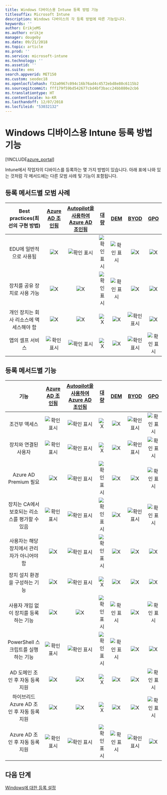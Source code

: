 ```yaml
---
title: Windows 디바이스용 Intune 등록 방법 기능
titlesuffix: Microsoft Intune
description: Windows 디바이스의 각 등록 방법에 따른 기능입니다.
keywords: ''
author: ErikjeMS
ms.author: erikje
manager: dougeby
ms.date: 09/21/2018
ms.topic: article
ms.prod: ''
ms.service: microsoft-intune
ms.technology: ''
ms.assetid: ''
ms.suite: ems
search.appverid: MET150
ms.custom: seodec18
ms.openlocfilehash: f32a0967c094c16b76ad4c4572ebd8e80c6115b2
ms.sourcegitcommit: fff179f59bd542677cbd4bf3bacc24bb880e2cb6
ms.translationtype: HT
ms.contentlocale: ko-KR
ms.lasthandoff: 12/07/2018
ms.locfileid: "53032132"
---
```

# <a name="intune-enrollment-method-capabilities-for-windows-devices"></a>Windows 디바이스용 Intune 등록 방법 기능
[!INCLUDE[azure_portal](./includes/azure_portal.md)]

Intune에서 작업자의 디바이스를 등록하는 몇 가지 방법이 있습니다. 아래 표에 나와 있는 것처럼 각 메서드에는 다른 모범 사례 및 기능이 포함됩니다.

## <a name="best-practices-by-enrollment-method"></a>등록 메서드별 모범 사례
| **Best practices**(최선의 구현 방법) | **[Azure AD 조인됨](windows-enroll.md#enable-windows-10-automatic-enrollment)**|**[Autopilot을 사용하여 Azure AD 조인됨](enrollment-autopilot.md)** |**[대량](windows-bulk-enroll.md)**|**[DEM](device-enrollment-manager-enroll.md)** | **[BYOD](device-enrollment.md#bring-your-own-device)** | **[GPO](https://docs.microsoft.com/windows/client-management/mdm/enroll-a-windows-10-device-automatically-using-group-policy)** |
|:---:|:---:|:---:|:---:|:---:|:---:|:---:|
|EDU에 일반적으로 사용됨|![X](media/xmark.png)|![확인 표시](media/checkmark.png)|![확인 표시](media/checkmark.png)|![확인 표시](media/checkmark.png)|![X](media/xmark.png)|![X](media/xmark.png)|
|장치를 공유 장치로 사용 가능|![X](media/xmark.png)|![X](media/xmark.png)|![확인 표시](media/checkmark.png)|![확인 표시](media/checkmark.png)|![X](media/xmark.png)|![X](media/xmark.png)|
|개인 장치는 회사 리소스에 액세스해야 함|![X](media/xmark.png)|![X](media/xmark.png)|![X](media/xmark.png)|![X](media/xmark.png)|![확인 표시](media/checkmark.png)|![X](media/xmark.png)|
|앱의 셀프 서비스|![확인 표시](media/checkmark.png)|![확인 표시](media/checkmark.png)|![X](media/xmark.png)|![X](media/xmark.png)|![확인 표시](media/checkmark.png)|![확인 표시](media/checkmark.png)|

## <a name="capabilities-by-enrollment-method"></a>등록 메서드별 기능

| **기능** | **[Azure AD 조인됨](windows-enroll.md#enable-windows-10-automatic-enrollment)**|**[Autopilot을 사용하여 Azure AD 조인됨](enrollment-autopilot.md)** |**[대량](windows-bulk-enroll.md)**|**[DEM](device-enrollment-manager-enroll.md)** | **[BYOD](device-enrollment.md#bring-your-own-device)** | **[GPO](https://docs.microsoft.com/windows/client-management/mdm/enroll-a-windows-10-device-automatically-using-group-policy)** |
|:---:|:---:|:---:|:---:|:---:|:---:|:---:|
|조건부 액세스                                      |![확인 표시](media/checkmark.png)|![확인 표시](media/checkmark.png)|![X](media/xmark.png)|![X](media/xmark.png)|![확인 표시](media/checkmark.png)|![확인 표시](media/checkmark.png)|
|장치와 연결된 사용자                    |![확인 표시](media/checkmark.png)|![확인 표시](media/checkmark.png)|![X](media/xmark.png)|![X](media/xmark.png)|![확인 표시](media/checkmark.png)|![확인 표시](media/checkmark.png)|
|Azure AD Premium 필요                               |![X](media/xmark.png)|![확인 표시](media/checkmark.png)|![확인 표시](media/checkmark.png)|![X](media/xmark.png)|![X](media/xmark.png)|![확인 표시](media/checkmark.png)|
|장치는 CA에서 보호되는 리소스를 평가할 수 있음             |![확인 표시](media/checkmark.png)|![확인 표시](media/checkmark.png)|![확인 표시](media/checkmark.png)|![X](media/xmark.png)|![확인 표시](media/checkmark.png)|![확인 표시](media/checkmark.png)|
|사용자는 해당 장치에서 관리자가 아니어야 함               |![X](media/xmark.png)|![확인 표시](media/checkmark.png)|![확인 표시](media/checkmark.png)|![X](media/xmark.png)|![X](media/xmark.png)|![X](media/xmark.png)|
|장치 설치 환경을 구성하는 기능        |![X](media/xmark.png)|![확인 표시](media/checkmark.png)|![X](media/xmark.png)|![X](media/xmark.png)|![X](media/xmark.png)|![X](media/xmark.png)|
|사용자 개입 없이 장치를 등록하는 기능      |![X](media/xmark.png)|![X](media/xmark.png)|![확인 표시](media/checkmark.png)|![확인 표시](media/checkmark.png)|![X](media/xmark.png)|![확인 표시](media/checkmark.png)|
|PowerShell 스크립트를 실행하는 기능                       |![확인 표시](media/checkmark.png)|![확인 표시](media/checkmark.png)|![확인 표시](media/checkmark.png)|![확인 표시](media/checkmark.png)|![X](media/xmark.png)|![X](media/xmark.png)| 
|AD 도메인 조인 후 자동 등록 지원      |![X](media/xmark.png)|![X](media/xmark.png)|![X](media/xmark.png)|![X](media/xmark.png)|![X](media/xmark.png)|![확인 표시](media/checkmark.png)|
|하이브리드 Azure AD 조인 후 자동 등록 지원|![X](media/xmark.png)|![X](media/xmark.png)|![X](media/xmark.png)|![X](media/xmark.png)|![X](media/xmark.png)|![확인 표시](media/checkmark.png)|
|Azure AD 조인 후 자동 등록 지원       |![확인 표시](media/checkmark.png)|![확인 표시](media/checkmark.png)|![확인 표시](media/checkmark.png)|![확인 표시](media/checkmark.png)|![확인 표시](media/checkmark.png)|![X](media/xmark.png)|

## <a name="next-steps"></a>다음 단계

[Windows에 대한 등록 설정](windows-enroll.md)

